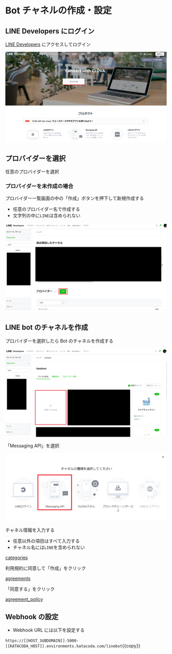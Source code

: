# Bot チャネルの作成・設定

## LINE Developers にログイン

[LINE Developers](https://developers.line.biz/ja/) にアクセスしてログイン

![login console](https://raw.githubusercontent.com/line-developer-community/beginer-webapp-handson-text/master/line-webapp-beginer/Chapter1/images/login_console.png)

## プロバイダーを選択

任意のプロバイダーを選択

### プロバイダーを未作成の場合

プロバイダー一覧画面の中の「作成」ボタンを押下して新規作成する

- 任意のプロバイダー名で作成する
- 文字列の中に`LINE`は含められない

![providers](https://raw.githubusercontent.com/line-developer-community/beginer-webapp-handson-text/master/line-webapp-beginer/Chapter1/images/providers.png)

## LINE bot のチャネルを作成

プロバイダーを選択したら Bot のチャネルを作成する

![channels](https://raw.githubusercontent.com/line-developer-community/beginer-webapp-handson-text/master/line-webapp-beginer/Chapter1/images/channels.png)

「Messaging API」を選択

![categories](https://raw.githubusercontent.com/line-developer-community/beginer-webapp-handson-text/master/line-webapp-beginer/Chapter1/images/categories.png)

チャネル情報を入力する

- 任意以外の項目はすべて入力する
- チャネル名には`LINE`を含められない

[categories](https://raw.githubusercontent.com/line-developer-community/beginer-webapp-handson-text/master/line-webapp-beginer/Chapter1/images/new_channel.png)

利用規約に同意して「作成」をクリック

[agreements](https://raw.githubusercontent.com/line-developer-community/beginer-webapp-handson-text/master/line-webapp-beginer/Chapter1/images/agreements.png)

「同意する」をクリック

[agreement_policy](https://raw.githubusercontent.com/line-developer-community/beginer-webapp-handson-text/master/line-webapp-beginer/Chapter1/images/agreement_policy.png)

## Webhook の設定

- Webhook URL には以下を設定する

`https://[[HOST_SUBDOMAIN]]-5000-[[KATACODA_HOST]].environments.katacoda.com/linebot`{{copy}}
